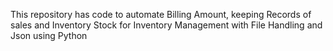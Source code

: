 This repository has code to automate Billing Amount, keeping Records of sales and Inventory Stock for Inventory Management with File Handling and Json using Python
